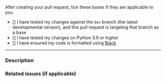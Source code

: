 After creating your pull request, tick these boxes if they are applicable to you.

- [] I have tested my changes against the `dev` branch (the latest developmental version), and this pull request is targeting that branch as a base
- [] I have tested my changes on Python 3.9 or higher
- [] I have ensured my code is formatted using [Black](https://github.com/psf/black)

----

### Description



### Related issues (if applicable)

